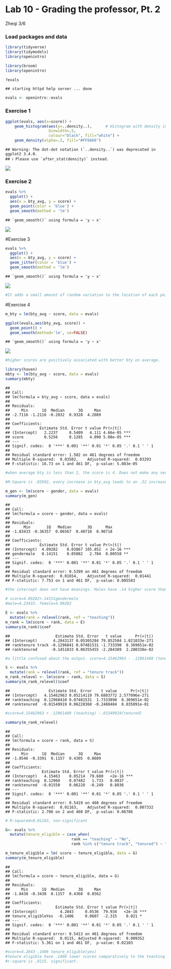 Lab 10 - Grading the professor, Pt. 2
================
Zheqi
3/6

### Load packages and data

``` r
library(tidyverse) 
library(tidymodels)
library(openintro)

library(broom)
library(openintro)
```

``` r
?evals
```

    ## starting httpd help server ... done

``` r
evals <- openintro::evals
```

### Exercise 1

``` r
ggplot(evals, aes(x=score)) + 
    geom_histogram(aes(y=..density..),      # Histogram with density instead of count on y-axis
                   binwidth=.5,
                   colour="black", fill="white") +
    geom_density(alpha=.2, fill="#FF6666")
```

    ## Warning: The dot-dot notation (`..density..`) was deprecated in ggplot2 3.4.0.
    ## ℹ Please use `after_stat(density)` instead.

![](lab-10_files/figure-gfm/1-1.png)<!-- -->

### Exercise 2

``` r
evals %>% 
  ggplot() + 
  aes(x = bty_avg, y = score) + 
  geom_point(color = 'blue') +
  geom_smooth(method = 'lm')
```

    ## `geom_smooth()` using formula = 'y ~ x'

![](lab-10_files/figure-gfm/2-1.png)<!-- -->

\#Exercise 3

``` r
evals %>% 
  ggplot() + 
  aes(x = bty_avg, y = score) + 
  geom_jitter(color = 'blue') +
  geom_smooth(method = 'lm')
```

    ## `geom_smooth()` using formula = 'y ~ x'

![](lab-10_files/figure-gfm/3-1.png)<!-- -->

``` r
#It adds a small amount of random variation to the location of each point, and is a useful way of handling overplotting caused by discreteness in smaller datasets.
```

\#Exercise 4

``` r
m_bty = lm(bty_avg ~ score, data = evals)
```

``` r
ggplot(evals,aes(bty_avg, score)) +
  geom_point() +
  geom_smooth(method='lm', se=FALSE) 
```

    ## `geom_smooth()` using formula = 'y ~ x'

![](lab-10_files/figure-gfm/5-1.png)<!-- -->

``` r
#higher scores are positively associated with better bty on average.
```

``` r
library(haven)
mbty <- lm(bty_avg ~ score, data = evals)
summary(mbty)
```

    ## 
    ## Call:
    ## lm(formula = bty_avg ~ score, data = evals)
    ## 
    ## Residuals:
    ##     Min      1Q  Median      3Q     Max 
    ## -2.7116 -1.2116 -0.2032  0.9328  4.2089 
    ## 
    ## Coefficients:
    ##             Estimate Std. Error t value Pr(>|t|)    
    ## (Intercept)   2.2237     0.5409   4.111 4.66e-05 ***
    ## score         0.5256     0.1285   4.090 5.08e-05 ***
    ## ---
    ## Signif. codes:  0 '***' 0.001 '**' 0.01 '*' 0.05 '.' 0.1 ' ' 1
    ## 
    ## Residual standard error: 1.502 on 461 degrees of freedom
    ## Multiple R-squared:  0.03502,    Adjusted R-squared:  0.03293 
    ## F-statistic: 16.73 on 1 and 461 DF,  p-value: 5.083e-05

``` r
#when average bty is less than 2, the score is 4. Does not make any sense.
```

``` r
#R-Square is .03502, every increase in bty_avg leads to an .52 increase in score. bty_avg significantly predicts the score.
```

``` r
m_gen <- lm(score ~ gender, data = evals)
summary(m_gen)
```

    ## 
    ## Call:
    ## lm(formula = score ~ gender, data = evals)
    ## 
    ## Residuals:
    ##      Min       1Q   Median       3Q      Max 
    ## -1.83433 -0.36357  0.06567  0.40718  0.90718 
    ## 
    ## Coefficients:
    ##             Estimate Std. Error t value Pr(>|t|)    
    ## (Intercept)  4.09282    0.03867 105.852  < 2e-16 ***
    ## gendermale   0.14151    0.05082   2.784  0.00558 ** 
    ## ---
    ## Signif. codes:  0 '***' 0.001 '**' 0.01 '*' 0.05 '.' 0.1 ' ' 1
    ## 
    ## Residual standard error: 0.5399 on 461 degrees of freedom
    ## Multiple R-squared:  0.01654,    Adjusted R-squared:  0.01441 
    ## F-statistic: 7.753 on 1 and 461 DF,  p-value: 0.005583

``` r
#the intercept does not have meanings. Males have .14 higher score than females.
```

``` r
# score=4.09282+.14151gendermale
#male=4.23433. female=4.09282
```

``` r
E <- evals %>%
  mutate(rank = relevel(rank, ref = "teaching"))
m_rank = lm(score ~ rank, data = E)
summary(m_rank)$coef
```

    ##                    Estimate Std. Error   t value      Pr(>|t|)
    ## (Intercept)       4.2843137 0.05365284 79.852504 1.021033e-271
    ## ranktenure track -0.1296841 0.07481531 -1.733390  8.369651e-02
    ## ranktenured      -0.1451833 0.06355455 -2.284389  2.280338e-02

``` r
#a little confused about the output. score=4.15462963 - .12961480 (tenure track) -.1451833(tenured)
```

``` r
S <- evals %>%
  mutate(rank = relevel(rank, ref = "tenure track"))
m_rank_relevel <- lm(score ~ rank, data = S)
summary(m_rank_relevel)$coef
```

    ##                 Estimate Std. Error    t value      Pr(>|t|)
    ## (Intercept)   4.15462963 0.05214119 79.6803772 2.577096e-271
    ## rankteaching  0.12968410 0.07481531  1.7333898  8.369651e-02
    ## ranktenured  -0.01549919 0.06228368 -0.2488484  8.035891e-01

``` r
#score=4.15462963 + .12961480 (teaching) -.01549919(tenured)
```

``` r
summary(m_rank_relevel)
```

    ## 
    ## Call:
    ## lm(formula = score ~ rank, data = S)
    ## 
    ## Residuals:
    ##     Min      1Q  Median      3Q     Max 
    ## -1.8546 -0.3391  0.1157  0.4305  0.8609 
    ## 
    ## Coefficients:
    ##              Estimate Std. Error t value Pr(>|t|)    
    ## (Intercept)   4.15463    0.05214  79.680   <2e-16 ***
    ## rankteaching  0.12968    0.07482   1.733   0.0837 .  
    ## ranktenured  -0.01550    0.06228  -0.249   0.8036    
    ## ---
    ## Signif. codes:  0 '***' 0.001 '**' 0.01 '*' 0.05 '.' 0.1 ' ' 1
    ## 
    ## Residual standard error: 0.5419 on 460 degrees of freedom
    ## Multiple R-squared:  0.01163,    Adjusted R-squared:  0.007332 
    ## F-statistic: 2.706 on 2 and 460 DF,  p-value: 0.06786

``` r
# R-squared=0.01163, non-significant
```

``` r
G<- evals %>%
  mutate(tenure_eligible = case_when(
                             rank == "teaching" ~ "No",
                             rank %in% c("tenure track", "tenured") ~ "Yes"))
```

``` r
m_tenure_eligible = lm( score ~ tenure_eligible, data = G)
summary(m_tenure_eligible)
```

    ## 
    ## Call:
    ## lm(formula = score ~ tenure_eligible, data = G)
    ## 
    ## Residuals:
    ##     Min      1Q  Median      3Q     Max 
    ## -1.8438 -0.3438  0.1157  0.4360  0.8562 
    ## 
    ## Coefficients:
    ##                    Estimate Std. Error t value Pr(>|t|)    
    ## (Intercept)          4.2843     0.0536  79.934   <2e-16 ***
    ## tenure_eligibleYes  -0.1406     0.0607  -2.315    0.021 *  
    ## ---
    ## Signif. codes:  0 '***' 0.001 '**' 0.01 '*' 0.05 '.' 0.1 ' ' 1
    ## 
    ## Residual standard error: 0.5413 on 461 degrees of freedom
    ## Multiple R-squared:  0.0115, Adjusted R-squared:  0.009352 
    ## F-statistic: 5.361 on 1 and 461 DF,  p-value: 0.02103

``` r
#score=4.2843-.1406 tenure_eligible(yes)
#tenure eligible have .1406 lower scores comparatively to the teaching professors.
#r-square is ,0115. significant.
```
